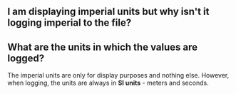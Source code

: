 ## I am displaying imperial units but why isn't it logging imperial to the file?
## What are the units in which the values are logged?

The imperial units are only for display purposes and nothing else. However, when logging, the units are always in **SI units** - meters and seconds.